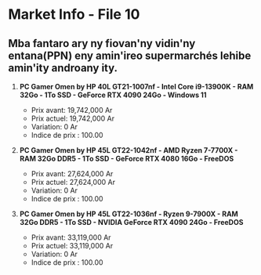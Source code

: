 # Market Info - File 10

## Mba fantaro ary ny fiovan'ny vidin'ny entana(PPN) eny amin'ireo supermarchés lehibe amin'ity androany ity.

1. **PC Gamer Omen by HP 40L GT21-1007nf - Intel Core i9-13900K - RAM 32Go - 1To SSD - GeForce RTX 4090 24Go - Windows 11**
   - Prix avant: 19,742,000 Ar
   - Prix actuel: 19,742,000 Ar
   - Variation: 0 Ar
   - Indice de prix : 100.00

2. **PC Gamer Omen by HP 45L GT22-1042nf - AMD Ryzen 7-7700X - RAM 32Go DDR5 - 1To SSD - GeForce RTX 4080 16Go - FreeDOS**
   - Prix avant: 27,624,000 Ar
   - Prix actuel: 27,624,000 Ar
   - Variation: 0 Ar
   - Indice de prix : 100.00

3. **PC Gamer Omen by HP 45L GT22-1036nf - Ryzen 9-7900X - RAM 32Go DDR5 - 1To SSD - NVIDIA GeForce RTX 4090 24Go - FreeDOS**
   - Prix avant: 33,119,000 Ar
   - Prix actuel: 33,119,000 Ar
   - Variation: 0 Ar
   - Indice de prix : 100.00


